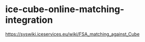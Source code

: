 # ice-cube-online-matching-integration
https://syswiki.iceservices.eu/wiki/FSA_matching_against_Cube
